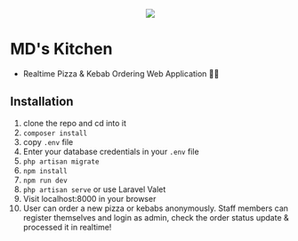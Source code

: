 <p align="center"><img src="https://laravel.com/assets/img/components/logo-laravel.svg"></p>

# MD's Kitchen 
- Realtime Pizza & Kebab Ordering Web Application 🍕🍕


## Installation

1. clone the repo and cd into it
1. `composer install`
1. copy `.env` file
1. Enter your database credentials in your `.env` file
1. `php artisan migrate`
1. `npm install`
1. `npm run dev`
1. `php artisan serve` or use Laravel Valet
1. Visit localhost:8000 in your browser
1. User can order a new pizza or kebabs anonymously. Staff members can register themselves and login as admin, check the order status update & processed it in realtime!
